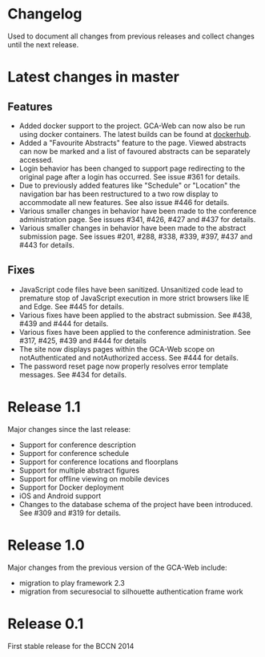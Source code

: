 # Changelog

Used to document all changes from previous releases and collect changes 
until the next release.

# Latest changes in master

## Features
- Added docker support to the project. GCA-Web can now also be run using docker containers.
  The latest builds can be found at [dockerhub](https://hub.docker.com/r/gnode/gca/builds).
- Added a "Favourite Abstracts" feature to the page. Viewed abstracts can now be
  marked and a list of favoured abstracts can be separately accessed.
- Login behavior has been changed to support page redirecting to the original page after 
  a login has occurred. See issue #361 for details.
- Due to previously added features like "Schedule" or "Location" the navigation bar
  has been restructured to a two row display to accommodate all new features.
  See also issue #446 for details.
- Various smaller changes in behavior have been made to the conference administration page.
  See issues #341, #426, #427 and #437 for details.
- Various smaller changes in behavior have been made to the abstract submission page.
  See issues #201, #288, #338, #339, #397, #437 and #443 for details.

## Fixes
- JavaScript code files have been sanitized. Unsanitized code lead to premature stop of 
  JavaScript execution in more strict browsers like IE and Edge. See #445 for details.
- Various fixes have been applied to the abstract submission. See #438, #439 and #444 for details.
- Various fixes have been applied to the conference administration. See #317, #425, #439 and #444 for details 
- The site now displays pages within the GCA-Web scope on notAuthenticated and notAuthorized 
  access. See #444 for details.
- The password reset page now properly resolves error template messages. See #434 for details.


# Release 1.1
Major changes since the last release:

- Support for conference description
- Support for conference schedule
- Support for conference locations and floorplans
- Support for multiple abstract figures
- Support for offline viewing on mobile devices
- Support for Docker deployment
- iOS and Android support
- Changes to the database schema of the project have been introduced. See #309 and #319 for details.


# Release 1.0
Major changes from the previous version of the GCA-Web include:

- migration to play framework 2.3
- migration from securesocial to silhouette authentication frame work


# Release 0.1
First stable release for the BCCN 2014
